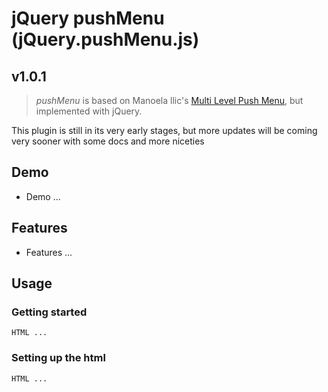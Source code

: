 # jQuery pushMenu (jQuery.pushMenu.js)

## v1.0.1

> *pushMenu* is based on Manoela llic's [Multi Level Push Menu](https://github.com/codrops/MultiLevelPushMenu), but implemented with jQuery.

This plugin is still in its very early stages, but more updates will be coming very sooner with some docs and more niceties

## Demo

 - Demo ...

## Features

 - Features ...

## Usage

### Getting started

```
HTML ...
```

### Setting up the html

```
HTML ...
```